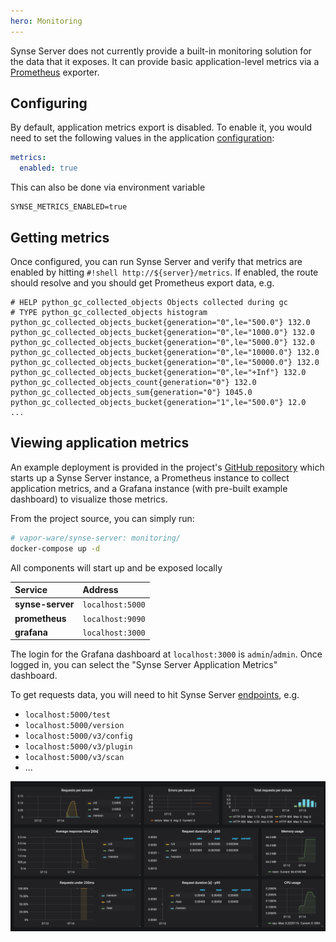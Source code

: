```yaml
---
hero: Monitoring 
---
```


Synse Server does not currently provide a built-in monitoring solution for the
data that it exposes. It can provide basic application-level metrics via a
[Prometheus](https://prometheus.io) exporter.

## Configuring

By default, application metrics export is disabled. To enable it, you would need
to set the following values in the application [configuration](configuration.md#metrics):

```yaml
metrics:
  enabled: true
```

This can also be done via environment variable

```
SYNSE_METRICS_ENABLED=true
```

## Getting metrics

Once configured, you can run Synse Server and verify that metrics are enabled by
hitting `#!shell http://${server}/metrics`. If enabled, the route should resolve and
you should get Prometheus export data, e.g.

```
# HELP python_gc_collected_objects Objects collected during gc
# TYPE python_gc_collected_objects histogram
python_gc_collected_objects_bucket{generation="0",le="500.0"} 132.0
python_gc_collected_objects_bucket{generation="0",le="1000.0"} 132.0
python_gc_collected_objects_bucket{generation="0",le="5000.0"} 132.0
python_gc_collected_objects_bucket{generation="0",le="10000.0"} 132.0
python_gc_collected_objects_bucket{generation="0",le="50000.0"} 132.0
python_gc_collected_objects_bucket{generation="0",le="+Inf"} 132.0
python_gc_collected_objects_count{generation="0"} 132.0
python_gc_collected_objects_sum{generation="0"} 1045.0
python_gc_collected_objects_bucket{generation="1",le="500.0"} 12.0
...
```

## Viewing application metrics

An example deployment is provided in the project's [GitHub repository](https://github.com/vapor-ware/synse-server/tree/master/monitoring)
which starts up a Synse Server instance, a Prometheus instance to collect application metrics,
and a Grafana instance (with pre-built example dashboard) to visualize those metrics.

From the project source, you can simply run:

```bash
# vapor-ware/synse-server: monitoring/
docker-compose up -d
```

All components will start up and be exposed locally

| Service | Address |
| :------ | :------ |
| **synse-server** | `localhost:5000` |
| **prometheus** | `localhost:9090` |
| **grafana** | `localhost:3000` |

The login for the Grafana dashboard at `localhost:3000` is `admin`/`admin`. Once logged in,
you can select the "Synse Server Application Metrics" dashboard. 

To get requests data, you will need to hit Synse Server [endpoints](../api.v3.md), e.g.

- `localhost:5000/test`
- `localhost:5000/version`
- `localhost:5000/v3/config`
- `localhost:5000/v3/plugin`
- `localhost:5000/v3/scan`
- ...


![](../../assets/img/server-monitoring.png)